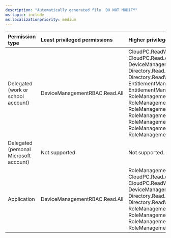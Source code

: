 ```yaml
---
description: "Automatically generated file. DO NOT MODIFY"
ms.topic: include
ms.localizationpriority: medium
---
```


|Permission type|Least privileged permissions|Higher privileged permissions|
|:---|:---|:---|
|Delegated (work or school account)|DeviceManagementRBAC.Read.All|CloudPC.ReadWrite.All, CloudPC.Read.All, DeviceManagementRBAC.ReadWrite.All, Directory.Read.All, Directory.ReadWrite.All, EntitlementManagement.Read.All, EntitlementManagement.ReadWrite.All, RoleManagement.Read.All, RoleManagement.Read.CloudPC, RoleManagement.Read.Directory, RoleManagement.Read.Exchange, RoleManagement.ReadWrite.CloudPC, RoleManagement.ReadWrite.Directory, RoleManagement.ReadWrite.Exchange|
|Delegated (personal Microsoft account)|Not supported.|Not supported.|
|Application|DeviceManagementRBAC.Read.All|RoleManagement.ReadWrite.CloudPC, CloudPC.Read.All, CloudPC.ReadWrite.All, DeviceManagementRBAC.ReadWrite.All, Directory.Read.All, Directory.ReadWrite.All, RoleManagement.Read.All, RoleManagement.Read.CloudPC, RoleManagement.Read.Directory, RoleManagement.ReadWrite.Directory|

